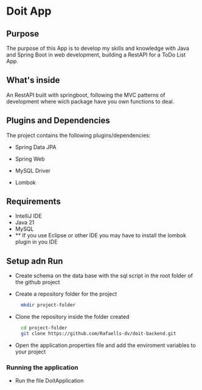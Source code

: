 # Doit App

## Purpose

The purpose of this App is to develop my skills and knowledge with Java and Spring Boot in web development, building a RestAPI for a ToDo List App.

## What's inside

An RestAPI built with springboot, following the MVC patterns of development where wich package have you own functions to deal.

## Plugins and Dependencies

The project contains the following plugins/dependencies:

  * Spring Data JPA

  * Spring Web

  * MySQL Driver

  * Lombok

## Requirements

  * IntelliJ IDE
  * Java 21
  * MySQL
  * ** If you use Eclipse or other IDE you may have to install the lombok plugin in you IDE
    
## Setup adn Run

  * Create schema on the data base with the sql script in the root folder of the github project
    
  * Create a repository folder for the project
    
    ```bash
      mkdir project-folder
    ```

  * Clone the repository inside the folder created

    ```bash
      cd project-folder
      git clone https://github.com/Rafaells-dv/doit-backend.git
    ```

  * Open the application.properties file and add the enviroment variables to your project
    

### Running the application

  * Run the file DoitApplication
